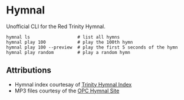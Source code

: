 # Hymnal

Unofficial CLI for the Red Trinity Hymnal.

```
hymnal ls                  # list all hymns
hymnal play 100            # play the 100th hymn
hymnal play 100 --preview  # play the first 5 seconds of the hymn
hymnal play random         # play a random hymn
```

## Attributions

* Hymnal index courtesay of [Trinity Hymnal Index](https://trinityhymnalindex.wordpress.com/bynumber/)
* MP3 files courtesy of the [OPC Hymnal Site](https://www.opc.org/hymnal.html)
